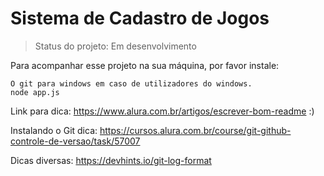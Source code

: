 <h1> Sistema de Cadastro de Jogos</h1>

> Status do projeto: Em desenvolvimento

Para acompanhar esse projeto na sua máquina, por favor instale:

```
O git para windows em caso de utilizadores do windows.
node app.js

```

Link para dica:
https://www.alura.com.br/artigos/escrever-bom-readme
:)


Instalando o Git dica:
https://cursos.alura.com.br/course/git-github-controle-de-versao/task/57007

Dicas diversas:
https://devhints.io/git-log-format
